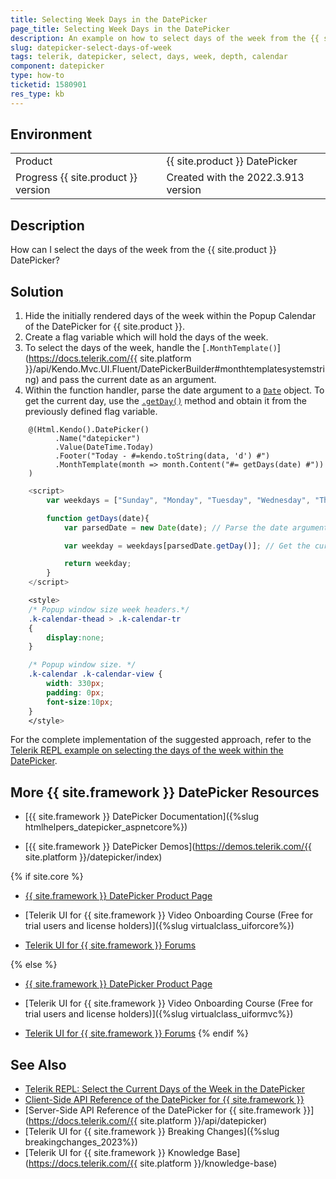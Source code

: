 ```yaml
---
title: Selecting Week Days in the DatePicker
page_title: Selecting Week Days in the DatePicker
description: An example on how to select days of the week from the {{ site.product }} DatePicker.
slug: datepicker-select-days-of-week
tags: telerik, datepicker, select, days, week, depth, calendar
component: datepicker
type: how-to
ticketid: 1580901
res_type: kb
---
```


## Environment

<table>
 <tr>
  <td>Product</td>
  <td>{{ site.product }} DatePicker</td>
 </tr>
 <tr>
  <td>Progress {{ site.product }} version</td>
  <td>Created with the 2022.3.913 version</td>
 </tr>
</table>

## Description

How can I select the days of the week from the {{ site.product }} DatePicker?

## Solution

1. Hide the initially rendered days of the week within the Popup Calendar of the DatePicker for {{ site.product }}.
1. Create a flag variable which will hold the days of the week.
1. To select the days of the week, handle the [`.MonthTemplate()`](https://docs.telerik.com/{{ site.platform }}/api/Kendo.Mvc.UI.Fluent/DatePickerBuilder#monthtemplatesystemstring) and pass the current date as an argument.
1. Within the function handler, parse the date argument to a [`Date`](https://www.w3schools.com/js/js_dates.asp) object. To get the current day, use the [`.getDay()`](https://www.w3schools.com/jsref/jsref_getday.asp) method and obtain it from the previously defined flag variable.

```Index.cshtml
    @(Html.Kendo().DatePicker()
          .Name("datepicker")
          .Value(DateTime.Today)
          .Footer("Today - #=kendo.toString(data, 'd') #")
          .MonthTemplate(month => month.Content("#= getDays(date) #"))
    )
```
```Script.js
    <script>
        var weekdays = ["Sunday", "Monday", "Tuesday", "Wednesday", "Thursday", "Friday", "Saturday"]; // Create a flag variable for the days of the week.

        function getDays(date){
            var parsedDate = new Date(date); // Parse the date argument.

            var weekday = weekdays[parsedDate.getDay()]; // Get the current week day from the previously defined flag variable.

            return weekday;
        }  
    </script>
```
```Styles.css
    <style>
    /* Popup window size week headers.*/
    .k-calendar-thead > .k-calendar-tr
    {
        display:none;
    }

    /* Popup window size. */
    .k-calendar .k-calendar-view {
        width: 330px;
        padding: 0px;
        font-size:10px;
    }
    </style>

```
For the complete implementation of the suggested approach, refer to the [Telerik REPL example on selecting the days of the week within the DatePicker](https://netcorerepl.telerik.com/mGbauybw5279RlE740).


## More {{ site.framework }} DatePicker Resources

* [{{ site.framework }} DatePicker Documentation]({%slug htmlhelpers_datepicker_aspnetcore%})

* [{{ site.framework }} DatePicker Demos](https://demos.telerik.com/{{ site.platform }}/datepicker/index)

{% if site.core %}
* [{{ site.framework }} DatePicker Product Page](https://www.telerik.com/aspnet-core-ui/date-and-time-pickers)

* [Telerik UI for {{ site.framework }} Video Onboarding Course (Free for trial users and license holders)]({%slug virtualclass_uiforcore%})

* [Telerik UI for {{ site.framework }} Forums](https://www.telerik.com/forums/aspnet-core-ui)

{% else %}
* [{{ site.framework }} DatePicker Product Page](https://www.telerik.com/aspnet-mvc/datepicker)

* [Telerik UI for {{ site.framework }} Video Onboarding Course (Free for trial users and license holders)]({%slug virtualclass_uiformvc%})

* [Telerik UI for {{ site.framework }} Forums](https://www.telerik.com/forums/aspnet-mvc)
{% endif %}

## See Also

* [Telerik REPL: Select the Current Days of the Week in the DatePicker](https://netcorerepl.telerik.com/mGbauybw5279RlE740)
* [Client-Side API Reference of the DatePicker for {{ site.framework }}](https://docs.telerik.com/kendo-ui/api/javascript/ui/datepicker)
* [Server-Side API Reference of the DatePicker for {{ site.framework }}](https://docs.telerik.com/{{ site.platform }}/api/datepicker)
* [Telerik UI for {{ site.framework }} Breaking Changes]({%slug breakingchanges_2023%})
* [Telerik UI for {{ site.framework }} Knowledge Base](https://docs.telerik.com/{{ site.platform }}/knowledge-base)
